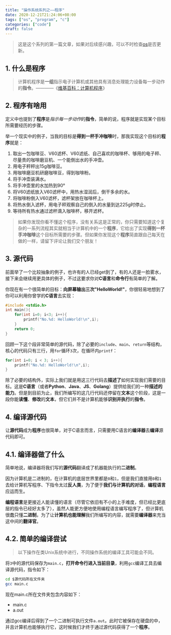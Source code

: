```yaml
---
title: "操作系统系列之——程序"
date: 2020-12-21T21:24:06+08:00
tags: ["os", "program", "c"]
categories: ["code"]
draft: false
---
```


> 这是这个系列的第一篇文章，如果对后续感兴趣，可以不时检查[os](https://blog.jabingp.cn/tags/os/)是否更新。

## 1. 什么是程序

> 计算机程序是**一组**指示电子计算机或其他具有消息处理能力设备每一步动作的**指令**。————《[维基百科：计算机程序](https://zh.wikipedia.org/wiki/%E8%AE%A1%E7%AE%97%E6%9C%BA%E7%A8%8B%E5%BA%8F)》

## 2. 程序有啥用

定义中也提到了**程序**是*指示每一步动作*的**指令**，简单的说，程序就是实现某个目标所需要经历的步骤。

举一个现实中的例子，当我的目标是**得到一杯手冲咖啡**时，那我实现这个目标的**程序**就是：

1. 取出一包咖啡豆、V60滤杯、V60滤纸、自己喜欢的咖啡杯、够用的电子秤、尽量贵的咖啡磨豆机、一个能倒出水的手冲壶。
2. 用电子秤秤出15g咖啡豆。
3. 用咖啡磨豆机研磨咖啡豆，得到咖啡粉。
4. 将手冲壶装满水。
5. 将手冲壶里的水加热到90°
6. 将V60滤纸放入V60滤杯中，用热水湿润后，倒干多余的水。
7. 将咖啡粉倒入V60滤杯，滤杯架放在咖啡杯上。
8. 将热水倒入滤杯，用电子秤观察自己的倒入的水量到达225g时停止。
9. 等待所有热水通过滤杯滴入咖啡杯，移开滤杯。

>如果你发现你看不懂这个程序，没有关系这是正常的，你只需要知道这个复杂的一系列流程其实就相当于计算机中的一个**程序**，它给出了实现**得到一杯手冲咖啡**这个目标所需要的步骤。但如果你发现这个**程序**简直跟自己每天在做的一样，请留下评论让我们交个朋友！

## 3. 源代码

前面举了一个比较抽象的例子，也许有的人已经get到了，有的人还是一脸雾水，接下来会继续用更具体的例子，不过这要求你对**C语言**和**命令行**有简单的了解。

你现在有一个很简单的目标：**向屏幕输出三次"HelloWorld!"**，你很轻易地想到了你可以利用你曾学的**C语言**去实现：

```c
#include <stdio.h>
int main(){
    for(int i=0; i<3; i++){
        printf("No.%d: HelloWorld!\n",i);
    }
    return 0;
}
```

回顾一下这个段非常简单的源代码，除了必要的`include`、`main`、`return`等结构，核心的代码只有三行，用`for`循环`3`次，在循环内`printf`：

```c
for(int i=0; i < 3; i++){
    printf("No.%d: HelloWorld!\n",i);
}
```

除了必要的结构外，实际上我们就是用这三行代码去**描述了**如何实现我们需要的目标。这是**C语言**（或者**Python**、**Java**、**JS**、**Golang**）提供给我们的一种**描述的能力**。但是到目前为止，我们所编写的这几行代码还停留在**文本**这个阶段，这是一段你能**读懂**、**修改**的**文本**，但它们并不是计算机能够**识别并执行**的**指令**。

## 4. 编译源代码

让**源代码**成为**程序**也很简单，对于C语言而言，只需要用C语言的**编译器**去**编译**源代码即可。

## 4.1. 编译器做了什么

简单地说，编译器将我们写的**源代码**翻译成了机器能执行的**二进制**。

因为计算机是二进制的，在计算机的底层世界里都是`0`和`1`，但是我们直接用`0`和`1`去给计算机写程序、下指令太过**反人类**，为了便于**我们与计算机的对话**，**编程语言**应运而生。

**编程语言**是更接近人能读懂的语言（尽管它依旧有不小的上手难度，但已经比更底层的指令已经好太多了），虽然人能更方便地使用编程语言编写程序了，但计算机很蠢只懂**二进制**，为了让**计算机也能理解**我们所编写的内容，就需要**编译器**来充当这中间的**翻译官**。

## 4.2. 简单的编译尝试

> 以下操作在类Unix系统中进行，不同操作系统的编译工具可能会不同。

将`3`中的源代码保存为`main.c`，**打开命令行进入当前目录**，利用`gcc`编译工具去编译源代码，指令如下：

```bash
cd $源代码所在文件夹
gcc main.c
```

现在main.c所在文件夹包含内容如下：

- main.c
- a.out

通过gcc编译后得到了一个二进制可执行文件`a.out`。此时它被保存在硬盘的中，并且计算机也能够执行它，这时候我们才终于通过源代码获得了一个**程序**。
